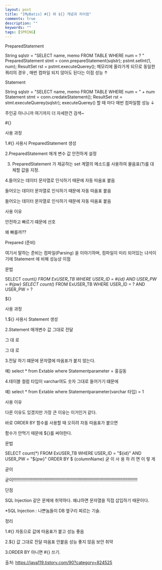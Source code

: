 ```yaml
---
layout: post
title: "[MyBatis] #{} 와 ${} 개념과 차이점"
comments: true
description: ""
keywords: ""
tags: [SPRING]
---
```



PreparedStatement

String sqlstr = "SELECT name, memo FROM TABLE WHERE num = ? " 
PreparedStatement stmt = conn.prepareStatement(sqlstr); 
pstmt.setInt(1, num);
ResultSet rst = pstmt.executeQuerey(); 
메모리에 올라가게 되므로 동일한 쿼리의 경우 , 매번 컴파일 되지 않아도 된다는 이점 성능 ↑

 

Statement

String sqlstr = "SELECT name, memo FROM TABLE WHERE num = " + num 
Statement stmt = conn.credateStatement(); 
ResultSet rst = stmt.executeQuerey(sqlstr); 
executeQuerey() 할 때 마다 매번 컴파일함 성능 ↓

 

주인공 아니니까 여기까지 더 자세한건 검색~

 

#{}
 

사용 과정

1.#{} 사용시 PreparedStatement 생성

2.PreparedStatement 매개 변수 값 안전하게 설정

3. PreparedStatement 가 제공하는 set 계열의 메소드를 사용하여 물음표(?)를 대체할 값을 지정.

4.들어오는 데이터 문자열로 인식하기 때문에 자동 따옴표 붙음

들어오는 데이터 문자열로 인식하기 때문에 자동 따옴표 붙음

들어오는 데이터 문자열로 인식하기 때문에 자동 따옴표 붙음

 

 

사용 이유

안전하고 빠르기 떄문에 선호

왜 빠를까??

Prepared (준비)

여기서 말하는 준비는 컴파일(Parsing) 을 이야기하며, 컴파일이 미리 되어있는 녀석이기에 Statement 에 비해 성능상 이점

 

 

문법

SELECT count(*) FROM 
ExUSER_TB
WHERE USER_ID = #{id} AND USER_PW = #{pw}
SELECT count(*) FROM ExUSER_TB 
WHERE 
USER_ID = ? AND USER_PW = ?
 

${}
 

사용 과정

1.${} 사용시 Statement 생성

2.Statement 매개변수 값 그대로 전달

그 대 로

그 대 로

3.전달 하기 떄문에 문자열에 따옴표가 붙지 않는다.

예) select * from Extable where Statementparameter = 홍길동

4.테이블 컬럼 타입이 varchar여도 숫자 그대로 들어가기 떄문에

예) select * from Extable where Statementparameter(varchar 타입) = 1

 

사용 이유

다른 이유도 있겠지만 가장 큰 이유는 이거인거 같다.

바로 ORDER BY 함수를 사용할 때 오히려 자동 따옴표가 붙으면

함수가 안먹기 때문에 ${}를 써야한다.

 

 

문법

SELECT count(*) FROM 
ExUSER_TB 
WHERE USER_ID = "${id}" AND USER_PW = "${pw}"
ORDER BY $ {columnName}
굳 이 사 용 하 려 면 이 렇 게

굳이

굳이!!!!!!!!!!!!!!!!!!!!!!!!!!!!!!!!!!!!!!!!!!!!!!!!!!!!!!!!!!!!!!!!!!!!!!!!!!!!!!!!!!!!!!!!!!!!!!!!!!!!!!

 

 

단점

SQL Injection 같은 문제에 취약하다. 왜냐하면 문자열을 직접 삽입하기 때문이다.

 

 

*SQL Injection : 나쁜놈들이 DB 옆구리 찌르는 기술.

 

 

정리

1.#{} 자동으로 값에 따옴표가 붙고 성능 좋음

2.${} 값 그대로 전달 따옴표 안붙음 성능 좋지 않음 보안 취약

3.ORDER BY 아니면 #{} 쓰기.


출처: https://java119.tistory.com/90?category=824525

